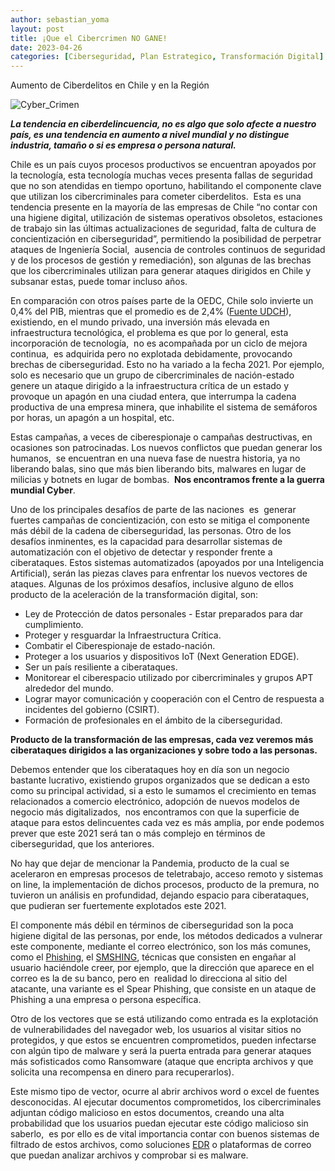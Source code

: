 ```yaml
---
author: sebastian_yoma
layout: post
title: ¡Que el Cibercrimen NO GANE!
date: 2023-04-26
categories: [Ciberseguridad, Plan Estrategico, Transformación Digital]
---
```


Aumento de Ciberdelitos en Chile y en la Región

![Cyber_Crimen](https://e-virtus.s3.us-east-2.amazonaws.com/Cyber_Crime_37a77d3fc3.png)

**_La tendencia en ciberdelincuencia, no es algo que solo afecte a nuestro país, es una tendencia en aumento a nivel mundial y no distingue industria, tamaño o si es empresa o persona natural._**

Chile es un país cuyos procesos productivos se encuentran apoyados por la tecnología, esta tecnología muchas veces presenta fallas de seguridad que no son atendidas en tiempo oportuno, habilitando el componente clave que utilizan los cibercriminales para cometer ciberdelitos.  Esta es una tendencia presente en la mayoría de las empresas de Chile “no contar con una higiene digital, utilización de sistemas operativos obsoletos, estaciones de trabajo sin las últimas actualizaciones de seguridad, falta de cultura de concientización en ciberseguridad”, permitiendo la posibilidad de perpetrar ataques de Ingeniería Social,  ausencia de controles continuos de seguridad y de los procesos de gestión y remediación), son algunas de las brechas que los cibercriminales utilizan para generar ataques dirigidos en Chile y subsanar estas, puede tomar incluso años.

En comparación con otros países parte de la OEDC, Chile solo invierte un 0,4% del PIB, mientras que el promedio es de 2,4% ([Fuente UDCH](https://www.uchile.cl/noticias/148506/presupuesto-para-ciencia-tecnologia-e-innovacion-a-donde-vamos)), existiendo, en el mundo privado, una inversión más elevada en infraestructura tecnológica, el problema es que por lo general, esta incorporación de tecnología,  no es acompañada por un ciclo de mejora continua,  es adquirida pero no explotada debidamente, provocando brechas de ciberseguridad. Esto no ha variado a la fecha 2021. Por ejemplo, solo es necesario que un grupo de cibercriminales de nación-estado genere un ataque dirigido a la infraestructura crítica de un estado y provoque un apagón en una ciudad entera, que interrumpa la cadena productiva de una empresa minera, que inhabilite el sistema de semáforos por horas, un apagón a un hospital, etc.

Estas campañas, a veces de ciberespionaje o campañas destructivas, en ocasiones son patrocinadas. Los nuevos conflictos que puedan generar los humanos,  se encuentran en una nueva fase de nuestra historia, ya no liberando balas, sino que más bien liberando bits, malwares en lugar de milicias y botnets en lugar de bombas.  **Nos encontramos frente a la guerra mundial Cyber**.

Uno de los principales desafíos de parte de las naciones  es  generar fuertes campañas de concientización, con esto se mitiga el componente más débil de la cadena de ciberseguridad, las personas. Otro de los desafíos inminentes, es la capacidad para desarrollar sistemas de automatización con el objetivo de detectar y responder frente a ciberataques. Estos sistemas automatizados (apoyados por una Inteligencia Artificial), serán las piezas claves para enfrentar los nuevos vectores de ataques. Algunas de los próximos desafíos, inclusive alguno de ellos producto de la aceleración de la transformación digital, son:

- Ley de Protección de datos personales - Estar preparados para dar cumplimiento.
- Proteger y resguardar la Infraestructura Crítica.
- Combatir el Ciberespionaje de estado-nación.
- Proteger a los usuarios y dispositivos IoT (Next Generation EDGE).
- Ser un país resiliente a ciberataques.
- Monitorear el ciberespacio utilizado por cibercriminales y grupos APT alrededor del mundo.
- Lograr mayor comunicación y cooperación con el Centro de respuesta a incidentes del gobierno (CSIRT).
- Formación de profesionales en el ámbito de la ciberseguridad.

**Producto de la transformación de las empresas, cada vez veremos más ciberataques dirigidos a las organizaciones y sobre todo a las personas.**

Debemos entender que los ciberataques hoy en día son un negocio bastante lucrativo, existiendo grupos organizados que se dedican a esto como su principal actividad, si a esto le sumamos el crecimiento en temas relacionados a comercio electrónico, adopción de nuevos modelos de negocio más digitalizados,  nos encontramos con que la superficie de ataque para estos delincuentes cada vez es más amplia, por ende podemos prever que este 2021 será tan o más complejo en términos de ciberseguridad, que los anteriores.

No hay que dejar de mencionar la Pandemia, producto de la cual se aceleraron en empresas procesos de teletrabajo, acceso remoto y sistemas on line, la implementación de dichos procesos, producto de la premura, no tuvieron un análisis en profundidad, dejando espacio para ciberataques, que pudieran ser fuertemente explotados este 2021.

El componente más débil en términos de ciberseguridad son la poca higiene digital de las personas, por ende, los métodos dedicados a vulnerar este componente, mediante el correo electrónico, son los más comunes, como el [Phishing](https://es.wikipedia.org/wiki/Phishing), el [SMSHING](https://es.wikipedia.org/wiki/Smishing), técnicas que consisten en engañar al usuario haciéndole creer, por ejemplo, que la dirección que aparece en el correo es la de su banco, pero en  realidad lo direcciona al sitio del atacante, una variante es el Spear Phishing, que consiste en un ataque de Phishing a una empresa o persona específica.

Otro de los vectores que se está utilizando como entrada es la explotación de vulnerabilidades del navegador web, los usuarios al visitar sitios no protegidos, y que estos se encuentren comprometidos, pueden infectarse con algún tipo de malware y será la puerta entrada para generar ataques más sofisticados como Ransomware (ataque que encripta archivos y que solicita una recompensa en dinero para recuperarlos).

Este mismo tipo de vector, ocurre al abrir archivos word o excel de fuentes desconocidas. Al ejecutar documentos comprometidos, los cibercriminales adjuntan código malicioso en estos documentos, creando una alta probabilidad que los usuarios puedan ejecutar este código malicioso sin saberlo,  es por ello es de vital importancia contar con buenos sistemas de filtrado de estos archivos, como soluciones [EDR](https://en.wikipedia.org/wiki/Endpoint_detection_and_response) o plataformas de correo que puedan analizar archivos y comprobar si es malware.
